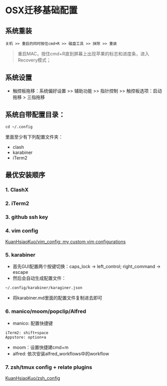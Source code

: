 # OSX迁移基础配置

## 系统重装

```
关机 >> 重启的同时按住cmd+R >> 磁盘工具 >> 抹除 >> 重装
```
> 重启MAC，按住cmd+R直到屏幕上出现苹果的标志和进度条，进入Recovery模式；

## 系统设置
- 触控板拖移：系统偏好设置 >> 辅助功能 >> 指针控制 >> 触控板选项：启动拖移 > 三指拖移


## 系统自带配置目录：

```
cd ~/.config
```
里面至少有下列配置文件夹：

- clash
- karabiner
- iTerm2


## 最优安装顺序
### 1. ClashX
### 2. iTerm2
### 3. github ssh key
### 4. vim config
[KuanHsiaoKuo/vim_config: my custom vim configurations](https://github.com/KuanHsiaoKuo/vim_config)
### 5. karabiner
- 首先GUI配置两个按键切换：caps_lock -> left_control; right_command -> escape
- 然后会自动生成配置文件：
```
~/.config/karabiner/karaginer.json
```
- 将karabiner.md里面的配置文件复制进去即可
### 6. manico/moom/popclip/Alfred
- manico: 配置快捷键
```
iTerm2: shift+space
Appstore: option+a
```
- moom：设置快捷建cmd+m
- alfred: 依次安装alfred_workflows中的workflow
### 7. zsh/tmux config + relate plugins
[KuanHsiaoKuo/zsh_config](https://github.com/KuanHsiaoKuo/zsh_config)
